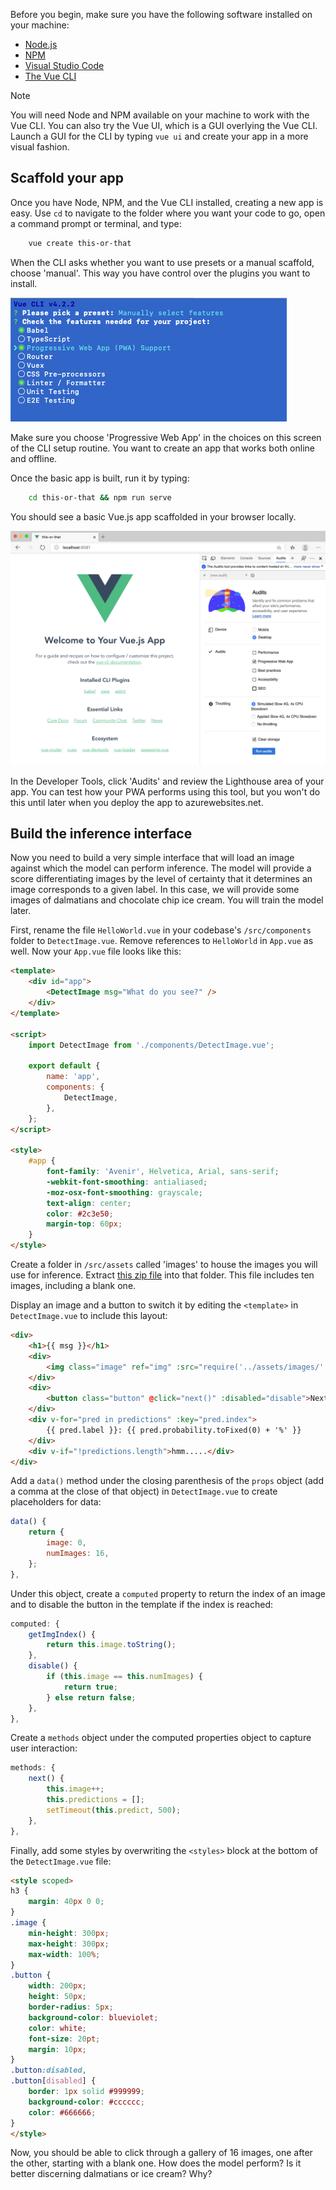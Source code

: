 Before you begin, make sure you have the following software installed on your machine:

-   [Node.js](https://nodejs.org/download/)
-   [NPM](https://docs.npmjs.com/downloading-and-installing-node-js-and-npm)
-   [Visual Studio Code](https://code.visualstudio.com/download)
-   [The Vue CLI](https://cli.vuejs.org)

> [!NOTE]
> You will need Node and NPM available on your machine to work with the Vue CLI. You can also try the Vue UI, which is a GUI overlying the Vue CLI. Launch a GUI for the CLI by typing `vue ui` and create your app in a more visual fashion.

## Scaffold your app

Once you have Node, NPM, and the Vue CLI installed, creating a new app is easy. Use `cd` to navigate to the folder where you want your code to go, open a command prompt or terminal, and type:

```bash
    vue create this-or-that
```

When the CLI asks whether you want to use presets or a manual scaffold, choose 'manual'. This way you have control over the plugins you want to install.

![The Vue CLI](../media/cli.png)

Make sure you choose 'Progressive Web App' in the choices on this screen of the CLI setup routine. You want to create an app that works both online and offline.

Once the basic app is built, run it by typing:

```bash
    cd this-or-that && npm run serve
```

You should see a basic Vue.js app scaffolded in your browser locally.

![Your app](../media/web-app.png)

In the Developer Tools, click 'Audits' and review the Lighthouse area of your app. You can test how your PWA performs using this tool, but you won\'t do this until later when you deploy the app to azurewebsites.net.

## Build the inference interface

Now you need to build a very simple interface that will load an image against which the model can perform inference. The model will provide a score differentiating images by the level of certainty that it determines an image corresponds to a given label. In this case, we will provide some images of dalmatians and chocolate chip ice cream. You will train the model later.

First, rename the file `HelloWorld.vue` in your codebase's `/src/components` folder to `DetectImage.vue`. Remove references to `HelloWorld` in `App.vue` as well. Now your `App.vue` file looks like this:

```html
<template>
	<div id="app">
		<DetectImage msg="What do you see?" />
	</div>
</template>

<script>
	import DetectImage from './components/DetectImage.vue';

	export default {
		name: 'app',
		components: {
			DetectImage,
		},
	};
</script>

<style>
	#app {
		font-family: 'Avenir', Helvetica, Arial, sans-serif;
		-webkit-font-smoothing: antialiased;
		-moz-osx-font-smoothing: grayscale;
		text-align: center;
		color: #2c3e50;
		margin-top: 60px;
	}
</style>
```

Create a folder in `/src/assets` called 'images' to house the images you will use for inference. Extract [this zip file](../media/images.zip) into that folder. This file includes ten images, including a blank one.

Display an image and a button to switch it by editing the `<template>` in `DetectImage.vue` to include this layout:

```html
<div>
	<h1>{{ msg }}</h1>
	<div>
		<img class="image" ref="img" :src="require('../assets/images/' + getImgIndex + '.jpg')" />
	</div>
	<div>
		<button class="button" @click="next()" :disabled="disable">Next</button>
	</div>
	<div v-for="pred in predictions" :key="pred.index">
		{{ pred.label }}: {{ pred.probability.toFixed(0) + '%' }}
	</div>
	<div v-if="!predictions.length">hmm.....</div>
</div>
```

Add a `data()` method under the closing parenthesis of the `props` object (add a comma at the close of that object) in `DetectImage.vue` to create placeholders for data:

```javascript
data() {
	return {
		image: 0,
		numImages: 16,
	};
},
```

Under this object, create a `computed` property to return the index of an image and to disable the button in the template if the index is reached:

```JavaScript
computed: {
	getImgIndex() {
		return this.image.toString();
	},
	disable() {
		if (this.image == this.numImages) {
			return true;
		} else return false;
	},
},
```

Create a `methods` object under the computed properties object to capture user interaction:

```javascript
methods: {
	next() {
		this.image++;
		this.predictions = [];
		setTimeout(this.predict, 500);
	},
},
```

Finally, add some styles by overwriting the `<styles>` block at the bottom of the `DetectImage.vue` file:

```HTML
<style scoped>
h3 {
	margin: 40px 0 0;
}
.image {
	min-height: 300px;
	max-height: 300px;
	max-width: 100%;
}
.button {
	width: 200px;
	height: 50px;
	border-radius: 5px;
	background-color: blueviolet;
	color: white;
	font-size: 20pt;
	margin: 10px;
}
.button:disabled,
.button[disabled] {
	border: 1px solid #999999;
	background-color: #cccccc;
	color: #666666;
}
</style>
```

Now, you should be able to click through a gallery of 16 images, one after the other, starting with a blank one. How does the model perform? Is it better discerning dalmatians or ice cream? Why?

